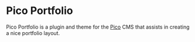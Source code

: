 # Pico Portfolio

Pico Portfolio is a plugin and theme for the [Pico](http://picocms.org/) CMS that assists in creating a nice portfolio layout.